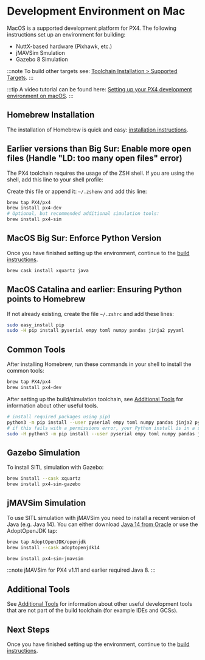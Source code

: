 # Development Environment on Mac

MacOS is a supported development platform for PX4. The following instructions set up an environment for building:
* NuttX-based hardware (Pixhawk, etc.)
* jMAVSim Smulation
* Gazebo 8 Simulation

:::note
To build other targets see: [Toolchain Installation > Supported Targets](../dev_setup/dev_env.md#supported-targets).
:::

:::tip
A video tutorial can be found here: [Setting up your PX4 development environment on macOS](https://youtu.be/tMbMGiMs1cQ).
:::

## Homebrew Installation

The installation of Homebrew is quick and easy: [installation instructions](https://brew.sh).

## Earlier versions than Big Sur: Enable more open files (Handle "LD: too many open files" error)

The PX4 toolchain requires the usage of the ZSH shell. If you are using the shell, add this line to your shell profile:

Create this file or append it: `~/.zshenv` and add this line:
```sh
brew tap PX4/px4
brew install px4-dev
# Optional, but recommended additional simulation tools:
brew install px4-sim
```

## MacOS Big Sur: Enforce Python Version

Once you have finished setting up the environment, continue to the [build instructions](../setup/building_px4.md).

```sh
brew cask install xquartz java
```

## MacOS Catalina and earlier: Ensuring Python points to Homebrew

If not already existing, create the file `~/.zshrc` and add these lines:

```sh
sudo easy_install pip
sudo -H pip install pyserial empy toml numpy pandas jinja2 pyyaml
```

## Common Tools

After installing Homebrew, run these commands in your shell to install the common tools:

```sh
brew tap PX4/px4
brew install px4-dev
```
After setting up the build/simulation toolchain, see [Additional Tools](../setup/generic_dev_tools.md) for information about other useful tools.

```sh
# install required packages using pip3
python3 -m pip install --user pyserial empy toml numpy pandas jinja2 pyyaml pyros-genmsg packaging
# if this fails with a permissions error, your Python install is in a system path - use this command instead:
sudo -H python3 -m pip install --user pyserial empy toml numpy pandas jinja2 pyyaml pyros-genmsg packaging
```

## Gazebo Simulation

To install SITL simulation with Gazebo:

```sh
brew install --cask xquartz
brew install px4-sim-gazebo
```

## jMAVSim Simulation

To use SITL simulation with jMAVSim you need to install a recent version of Java (e.g. Java 14). You can either download [Java 14 from Oracle](https://www.oracle.com/java/technologies/javase-jdk14-downloads.html) or use the AdoptOpenJDK tap:

```sh
brew tap AdoptOpenJDK/openjdk
brew install --cask adoptopenjdk14
```

```sh
brew install px4-sim-jmavsim
```

:::note
jMAVSim for PX4 v1.11 and earlier required Java 8.
:::

## Additional Tools

See [Additional Tools](../dev_setup/generic_dev_tools.md) for information about other useful development tools that are not part of the build toolchain (for example IDEs and GCSs).

## Next Steps

Once you have finished setting up the environment, continue to the [build instructions](../dev_setup/building_px4.md).

